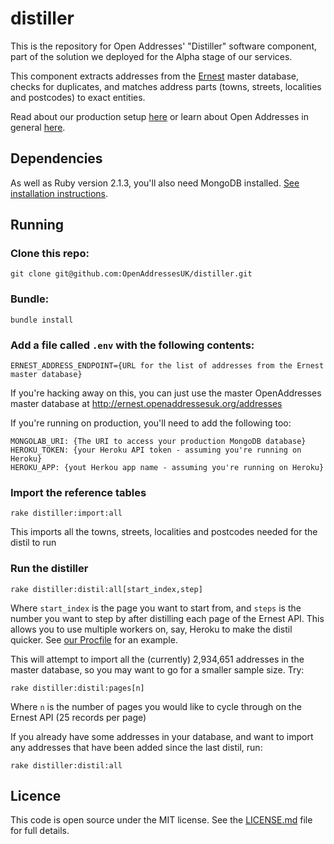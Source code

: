 distiller
=========
This is the repository for Open Addresses' "Distiller" software component, part of the solution we deployed for the Alpha stage of our services.

This component extracts addresses from the [Ernest](https://github.com/OpenAddressesUK/ernest) master database, checks for duplicates, and matches address parts (towns, streets, localities and postcodes) to exact entities.

Read about our production setup [here](http://openaddressesuk.org/docs) or learn about Open Addresses in general [here](http://openaddressesuk.org).

## Dependencies

As well as Ruby version 2.1.3, you'll also need MongoDB installed. [See installation instructions](http://docs.mongodb.org/manual/installation/).

## Running

### Clone this repo:

    git clone git@github.com:OpenAddressesUK/distiller.git

### Bundle:

    bundle install

### Add a file called `.env` with the following contents:

    ERNEST_ADDRESS_ENDPOINT={URL for the list of addresses from the Ernest master database}

If you're hacking away on this, you can just use the master OpenAddresses master database at http://ernest.openaddressesuk.org/addresses

If you're running on production, you'll need to add the following too:

    MONGOLAB_URI: {The URI to access your production MongoDB database}
    HEROKU_TOKEN: {your Heroku API token - assuming you're running on Heroku}
    HEROKU_APP: {yout Herkou app name - assuming you're running on Heroku}

### Import the reference tables

    rake distiller:import:all

This imports all the towns, streets, localities and postcodes needed for the distil to run

### Run the distiller

    rake distiller:distil:all[start_index,step]

Where `start_index` is the page you want to start from, and `steps` is the number you want to step by after distilling each page of the Ernest API. This allows you to use multiple workers on, say, Heroku to make the distil quicker. See [our Procfile](https://github.com/OpenAddressesUK/distiller/blob/master/Procfile) for an example.

This will attempt to import all the (currently)  2,934,651 addresses in the master database, so you may want to go for a smaller sample size. Try:

    rake distiller:distil:pages[n]

Where `n` is the number of pages you would like to cycle through on the Ernest API (25 records per page)

If you already have some addresses in your database, and want to import any addresses that have been added since the last distil, run:

    rake distiller:distil:all

## Licence
This code is open source under the MIT license. See the [LICENSE.md](LICENSE.md) file for full details.
